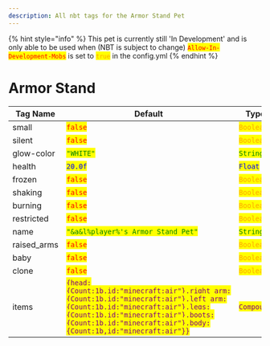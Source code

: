 ```yaml
---
description: All nbt tags for the Armor Stand Pet
---
```


{% hint style="info" %}
This pet is currently still 'In Development' and is only able to be used when (NBT is subject to change)
<mark style="color:red;">`Allow-In-Development-Mobs`</mark> is set to <mark style="color:orange;">`true`</mark> in the config.yml
{% endhint %}

# Armor Stand

| Tag Name     | Default                                                            | Type                                         |
| ------------ | ------------------------------------------------------------------ | -------------------------------------------- |
| small | <mark style="color:red;">`false`</mark> | <mark style="color:orange;">`Boolean`</mark> |
| silent | <mark style="color:red;">`false`</mark> | <mark style="color:orange;">`Boolean`</mark> |
| glow-color | <mark style="color:green;">`"WHITE"`</mark> | <mark style="color:green;">`String`</mark> |
| health | <mark style="color:blue;">`20.0f`</mark> | <mark style="color:blue;">`Float`</mark> |
| frozen | <mark style="color:red;">`false`</mark> | <mark style="color:orange;">`Boolean`</mark> |
| shaking | <mark style="color:red;">`false`</mark> | <mark style="color:orange;">`Boolean`</mark> |
| burning | <mark style="color:red;">`false`</mark> | <mark style="color:orange;">`Boolean`</mark> |
| restricted | <mark style="color:red;">`false`</mark> | <mark style="color:orange;">`Boolean`</mark> |
| name | <mark style="color:green;">`"&a&l%player%'s Armor Stand Pet"`</mark> | <mark style="color:green;">`String`</mark> |
| raised_arms | <mark style="color:red;">`false`</mark> | <mark style="color:orange;">`Boolean`</mark> |
| baby | <mark style="color:red;">`false`</mark> | <mark style="color:orange;">`Boolean`</mark> |
| clone | <mark style="color:red;">`false`</mark> | <mark style="color:orange;">`Boolean`</mark> |
| items | <mark style="color:purple;">`{head:{Count:1b,id:"minecraft:air"},right_arm:{Count:1b,id:"minecraft:air"},left_arm:{Count:1b,id:"minecraft:air"},legs:{Count:1b,id:"minecraft:air"},boots:{Count:1b,id:"minecraft:air"},body:{Count:1b,id:"minecraft:air"}}`</mark> | <mark style="color:purple;">`Compound`</mark> |
